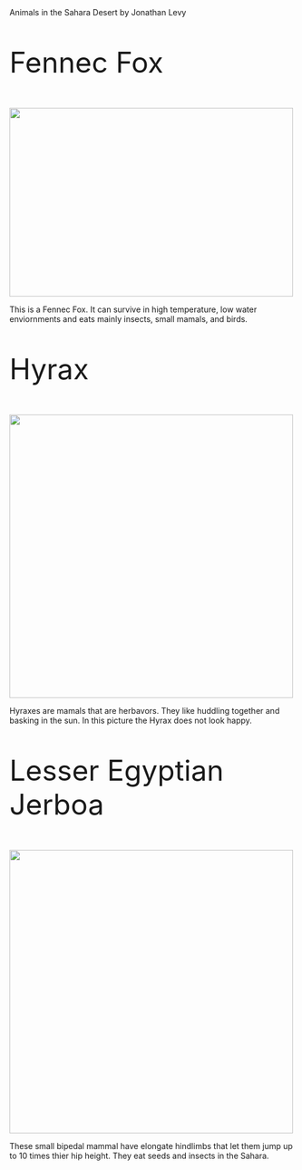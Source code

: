 <!DOCTYPE html>
<html>
<body>

<head>Animals in the Sahara Desert by Jonathan Levy</head>
<p </p>
<p style="font-size:50px;">Fennec Fox</p>
<img src="https://www.thesprucepets.com/thmb/wNsACo_CfCKLw5zcgUOH9NCgqs8=/960x0/filters:no_upscale():max_bytes(150000):strip_icc()/fennec-fox-85120553-57ffe0d85f9b5805c2b03554.jpg
"width="500" height="333">
<p</p>
<p> This is a Fennec Fox. It can survive in high temperature, low water enviornments and eats mainly insects, small mamals, and birds. </p>
<p style="font-size:50px;">Hyrax</p>
<p</p>
<img src=https://animalimages.net/wp-content/gallery/rock-hyrax/Rock-Hyrax-028.jpg " width=500" "height=333"
<p</p>
<p>Hyraxes are mamals that are herbavors. They like huddling together and basking in the sun. In this picture the Hyrax does not look happy. </p>
<p style="font-size:50px;">Lesser Egyptian Jerboa</p>
<p</p>
<img src=https://live.staticflickr.com/4065/4487654228_9fb5f45bdb_b.jpg " width=500" "height=333"
<p</p>
<p> These small bipedal mammal have elongate hindlimbs that let them jump up to 10 times thier hip height. They eat seeds and insects in the Sahara.</p>
</body>
</html>
